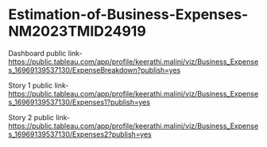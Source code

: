 # Estimation-of-Business-Expenses-NM2023TMID24919

Dashboard public link-https://public.tableau.com/app/profile/keerathi.malini/viz/Business_Expenses_16969139537130/ExpenseBreakdown?publish=yes

Story 1 public link-https://public.tableau.com/app/profile/keerathi.malini/viz/Business_Expenses_16969139537130/Expenses1?publish=yes

Story 2 public link-https://public.tableau.com/app/profile/keerathi.malini/viz/Business_Expenses_16969139537130/Expenses2?publish=yes
